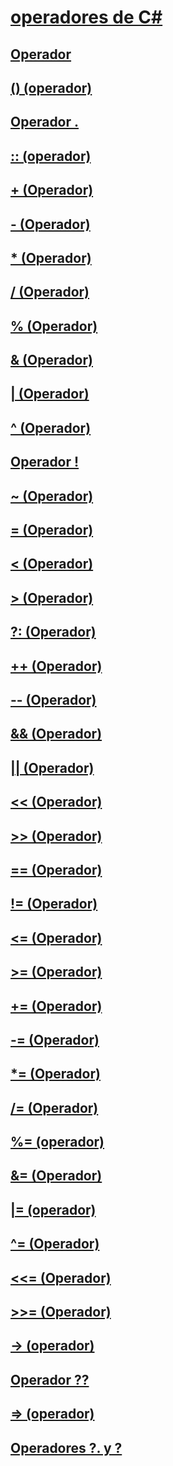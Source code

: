 # [operadores de C#](index.md)
## [Operador](index-operator.md)
## [() (operador)](invocation-operator.md)
## [Operador .](member-access-operator.md)
## [:: (operador)](namespace-alias-qualifer.md)
## [+ (Operador)](addition-operator.md)
## [- (Operador)](subtraction-operator.md)
## [* (Operador)](multiplication-operator.md)
## [/ (Operador)](division-operator.md)
## [% (Operador)](modulus-operator.md)
## [& (Operador)](and-operator.md)
## [| (Operador)](or-operator.md)
## [^ (Operador)](xor-operator.md)
## [Operador !](logical-negation-operator.md)
## [~ (Operador)](bitwise-complement-operator.md)
## [= (Operador)](assignment-operator.md)
## [< (Operador)](less-than-operator.md)
## [> (Operador)](greater-than-operator.md)
## [?: (Operador)](conditional-operator.md)
## [++ (Operador)](increment-operator.md)
## [-- (Operador)](decrement-operator.md)
## [&& (Operador)](conditional-and-operator.md)
## [|| (Operador)](conditional-or-operator.md)
## [<< (Operador)](left-shift-operator.md)
## [>> (Operador)](right-shift-operator.md)
## [== (Operador)](equality-comparison-operator.md)
## [!= (Operador)](not-equal-operator.md)
## [<= (Operador)](less-than-equal-operator.md)
## [>= (Operador)](greater-than-equal-operator.md)
## [+= (Operador)](addition-assignment-operator.md)
## [-= (Operador)](subtraction-assignment-operator-1.md)
## [*= (Operador)](multiplication-assignment-operator.md)
## [/= (Operador)](subtraction-assignment-operator.md)
## [%= (operador)](modulus-assignment-operator.md)
## [&= (Operador)](and-assignment-operator.md)
## [|= (operador)](or-assignment-operator.md)
## [^= (Operador)](xor-assignment-operator.md)
## [<<= (Operador)](left-shift-assignment-operator.md)
## [>>= (Operador)](right-shift-assignment-operator.md)
## [-> (operador)](dereference-operator.md)
## [Operador ??](null-conditional-operator.md)
## [=> (operador)](lambda-operator.md)
## [Operadores ?. y ?](null-conditional-operators.md)
